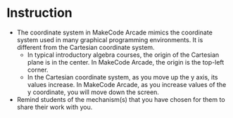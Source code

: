 # Instruction
- The coordinate system in MakeCode Arcade mimics the coordinate system used in many graphical programming environments. It is different from the Cartesian coordinate system.
  - In typical introductory algebra courses, the origin of the Cartesian plane is in the center. In MakeCode Arcade, the origin is the top-left corner.
  - In the Cartesian coordinate system, as you move up the y axis, its values increase. In MakeCode Arcade, as you increase values of the y coordinate, you will move down the screen.
- Remind students of the mechanism(s) that you have chosen for them to share their work with you.
